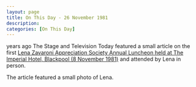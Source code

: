 ```yaml
---
layout: page
title: On This Day - 26 November 1981
description: 
categories: [On This Day]
---
```


<span id="age1"></span> years ago The Stage and Television Today featured a small article on the first [Lena Zavaroni Appreciation Society Annual Luncheon held at The Imperial Hotel, Blackpool (8 November 1981)](/personal%20appearances/1981/11/08/the-lena-zavaroni-appreciation-society-annual-luncheon.html) and attended by Lena in person.

The article featured a small photo of Lena.

<!-- Script for calculating number of years ago -->
<script>
var dob = '19811126';
var year = Number(dob.substr(0, 4));
var month = Number(dob.substr(4, 2)) - 1;
var day = Number(dob.substr(6, 2));
var today = new Date();
var age1 = today.getFullYear() - year;
if (today.getMonth() < month || (today.getMonth() == month && today.getDate() < day)) {
age1--;
}
document.getElementById("age1").innerHTML=age1;
</script>

<style>
body > header > div > nav > div > a:nth-child(5) {
  width: 100%;
  height: 100%;
  animation: pulse 0.5s 5;
}

@keyframes pulse {
  0% {
    background-color: #f00;
  }
  100% {
    background-color: #fff;
  }
}
</style>

